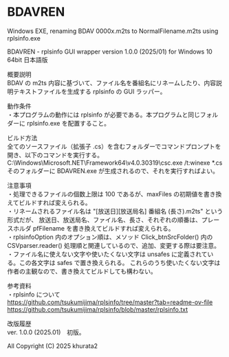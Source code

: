 # BDAVREN
Windows EXE, renaming BDAV 0000x.m2ts to NormalFilename.m2ts using rplsinfo.exe

BDAVREN - rplsinfo GUI wrapper version 1.0.0 (2025/01) for Windows 10 64bit 日本語版

概要説明  
  BDAV の m2ts 内容に基づいて、ファイル名を番組名にリネームしたり、内容説明テキストファイルを生成する rplsinfo の GUI ラッパー。

動作条件  
・本プログラムの動作には rplsinfo が必要である。本プログラムと同じフォルダーに rplsinfo.exe を配置すること。

ビルド方法  
  全てのソースファイル（拡張子 .cs）を含むフォルダーでコマンドプロンプトを開き、以下のコマンドを実行する。  
  C:\Windows\Microsoft.NET\Framework64\v4.0.30319\csc.exe /t:winexe *.cs  
  そのフォルダーに BDAVREN.exe が生成されるので、それを実行すればよい。

注意事項  
・処理できるファイルの個数上限は 100 であるが、maxFiles の初期値を書き換えてビルドすれば変えられる。  
・リネームされるファイル名は "[放送日][放送局名] 番組名 (長さ).m2ts" という形式だが、
  放送日、放送局名、ファイル名、長さ、それぞれの順番は、プレースホルダ pfFilename を書き換えてビルドすれば変えられる。  
・rplsinfoOption 内のオプション順は、メソッド Click_btnSrcFolder() 内の CSVparser.reader() 処理順と関連しているので、追加、変更する際は要注意。  
・ファイル名に使えない文字や使いたくない文字は unsafes に定義されている。この各文字は safes で置き換えられる。
  これらのうち使いたくない文字は作者の主観なので、書き換えてビルドしても構わない。  

参考資料  
・rplsinfo について  
  https://github.com/tsukumijima/rplsinfo/tree/master?tab=readme-ov-file  
  https://github.com/tsukumijima/rplsinfo/blob/master/rplsinfo.txt  

改版履歴  
ver. 1.0.0   (2025.01)　初版。  

All Copyright (C) 2025 khurata2
